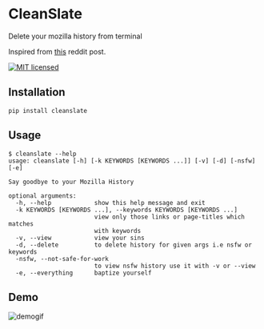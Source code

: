 # CleanSlate
Delete your mozilla history from terminal

Inspired from [this](https://www.reddit.com/r/linux/comments/54prcv/i_made_a_simple_bash_script_that_deletes_only/) reddit post.

[![MIT licensed](https://img.shields.io/badge/license-MIT-blue.svg)](https://raw.githubusercontent.com/zuck007/CleanSlate/master/LICENSE)

## Installation
```
pip install cleanslate
```
## Usage
```
$ cleanslate --help
usage: cleanslate [-h] [-k KEYWORDS [KEYWORDS ...]] [-v] [-d] [-nsfw] [-e]

Say goodbye to your Mozilla History

optional arguments:
  -h, --help            show this help message and exit
  -k KEYWORDS [KEYWORDS ...], --keywords KEYWORDS [KEYWORDS ...]
                        view only those links or page-titles which matches
                        with keywords
  -v, --view            view your sins
  -d, --delete          to delete history for given args i.e nsfw or keywords
  -nsfw, --not-safe-for-work
                        to view nsfw history use it with -v or --view
  -e, --everything      baptize yourself

```
## Demo
![demogif](https://i.imgur.com/THeyqIG.gif)
